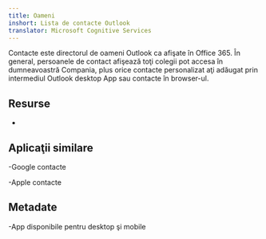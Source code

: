```yaml
---
title: Oameni
inshort: Lista de contacte Outlook
translator: Microsoft Cognitive Services
---
```


Contacte este directorul de oameni Outlook ca afişate în Office 365.
În general, persoanele de contact afişează toţi colegii pot accesa în dumneavoastră
Compania, plus orice contacte personalizat aţi adăugat prin intermediul Outlook desktop
App sau contacte în browser-ul.

Resurse
---------

-   

Aplicaţii similare
--------------------

-Google contacte

-Apple contacte

Metadate
--------

-App disponibile pentru desktop şi mobile


